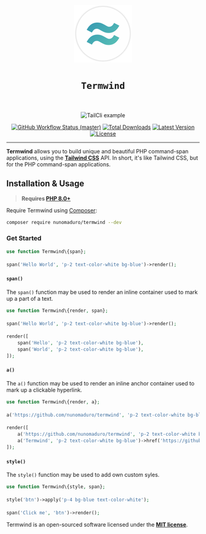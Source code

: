 <p align="center">
    <img width="150" height="150" alt="Termwind logo" src="/art/logo.png"/>
</p>

<h1 align="center" style="border:none !important">
    <code>Termwind</code>
    <br>
    <br>
</h1>

<p align="center">
    <img src="https://raw.githubusercontent.com/nunomaduro/tailcli/master/art/example.png" alt="TailCli example" height="300">
    <p align="center">
        <a href="https://github.com/nunomaduro/termwind/actions"><img alt="GitHub Workflow Status (master)" src="https://img.shields.io/github/workflow/status/nunomaduro/termwind/Tests/master"></a>
        <a href="https://packagist.org/packages/nunomaduro/termwind"><img alt="Total Downloads" src="https://img.shields.io/packagist/dt/nunomaduro/termwind"></a>
        <a href="https://packagist.org/packages/nunomaduro/termwind"><img alt="Latest Version" src="https://img.shields.io/packagist/v/nunomaduro/termwind"></a>
        <a href="https://packagist.org/packages/nunomaduro/termwind"><img alt="License" src="https://img.shields.io/packagist/l/nunomaduro/termwind"></a>
    </p>
</p>

------
**Termwind** allows you to build unique and beautiful PHP command-span applications, using the **[Tailwind CSS](https://tailwindcss.com/)** API. In short, it's like Tailwind CSS, but for the PHP command-span applications.

## Installation & Usage

> **Requires [PHP 8.0+](https://php.net/releases/)**

Require Termwind using [Composer](https://getcomposer.org):

```bash
composer require nunomaduro/termwind --dev
```

### Get Started

```php
use function Termwind\{span};

span('Hello World', 'p-2 text-color-white bg-blue')->render();
```

#### `span()`

The `span()` function may be used to render an inline container used to mark up a part of a text.

```php
use function Termwind\{render, span};

span('Hello World', 'p-2 text-color-white bg-blue')->render();

render([
    span('Hello', 'p-2 text-color-white bg-blue'),
    span('World', 'p-2 text-color-white bg-blue'),
]);
```

#### `a()`

The `a()` function may be used to render an inline anchor container used to mark up a clickable hyperlink.

```php
use function Termwind\{render, a};

a('https://github.com/nunomaduro/termwind', 'p-2 text-color-white bg-blue')->render();

render([
    a('https://github.com/nunomaduro/termwind', 'p-2 text-color-white bg-blue'),
    a('Termwind', 'p-2 text-color-white bg-blue')->href('https://github.com/nunomaduro/termwind'),
]);
```

#### `style()`

The `style()` function may be used to add own custom syles.

```php
use function Termwind\{style, span};

style('btn')->apply('p-4 bg-blue text-color-white');

span('Click me', 'btn')->render();
```

Termwind is an open-sourced software licensed under the **[MIT license](https://opensource.org/licenses/MIT)**.
